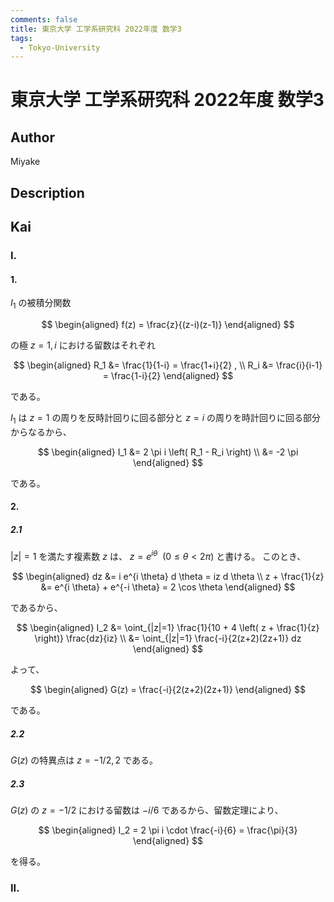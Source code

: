 ```yaml
---
comments: false
title: 東京大学 工学系研究科 2022年度 数学3
tags:
  - Tokyo-University
---
```

# 東京大学 工学系研究科 2022年度 数学3

## **Author**
Miyake

## **Description**

## **Kai**
### I.
#### 1.
$I_1$ の被積分関数

$$
\begin{aligned}
f(z) = \frac{z}{(z-i)(z-1)}
\end{aligned}
$$

の極 $z=1,i$ における留数はそれぞれ

$$
\begin{aligned}
R_1 &= \frac{1}{1-i} = \frac{1+i}{2}
, \\
R_i &= \frac{i}{i-1} = \frac{1-i}{2}
\end{aligned}
$$

である。

$I_1$ は $z=1$ の周りを反時計回りに回る部分と $z=i$ の周りを時計回りに回る部分からなるから、

$$
\begin{aligned}
I_1
&= 2 \pi i \left( R_1 - R_i \right)
\\
&= -2 \pi
\end{aligned}
$$

である。

#### 2.
##### 2.1
$|z|=1$ を満たす複素数 $z$ は、 $z=e^{i \theta} \ \ (0 \leq \theta \lt 2 \pi)$ と書ける。
このとき、

$$
\begin{aligned}
dz &= i e^{i \theta} d \theta = iz d \theta
\\
z + \frac{1}{z} &= e^{i \theta} + e^{-i \theta} = 2 \cos \theta
\end{aligned}
$$

であるから、

$$
\begin{aligned}
I_2
&= \oint_{|z|=1} \frac{1}{10 + 4 \left( z + \frac{1}{z} \right)} \frac{dz}{iz}
\\
&= \oint_{|z|=1} \frac{-i}{2(z+2)(2z+1)} dz
\end{aligned}
$$

よって、

$$
\begin{aligned}
G(z) = \frac{-i}{2(z+2)(2z+1)}
\end{aligned}
$$

である。

##### 2.2
$G(z)$ の特異点は $z=-1/2, 2$ である。

##### 2.3
$G(z)$ の $z=-1/2$ における留数は $-i/6$ であるから、留数定理により、

$$
\begin{aligned}
I_2 = 2 \pi i \cdot \frac{-i}{6} = \frac{\pi}{3}
\end{aligned}
$$

を得る。

### II.
